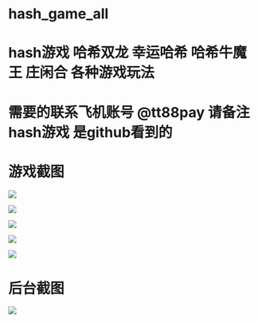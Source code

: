 
# hash_game_all
# hash游戏 哈希双龙 幸运哈希 哈希牛魔王 庄闲合 各种游戏玩法



# 需要的联系飞机账号 @tt88pay 请备注hash游戏 是github看到的




# 游戏截图

![](https://www.showdoc.com.cn/server/api/attachment/visitFile?sign=c75c3114d211a35fced1f0765a471f98)

![](https://www.showdoc.com.cn/server/api/attachment/visitFile?sign=03fcec59c55de45a70e9619a593a3eb1)


![](https://www.showdoc.com.cn/server/api/attachment/visitFile?sign=0b434c0d8d73a0a67b77a15d902e3f38)


![](https://www.showdoc.com.cn/server/api/attachment/visitFile?sign=da0b91952018d9953fb8f39c44eb4612)

![](https://www.showdoc.com.cn/server/api/attachment/visitFile?sign=dde22779c92e0b7236684b56cbc9ee06)


# 后台截图 

![](https://www.showdoc.com.cn/server/api/attachment/visitFile?sign=3b1461d480208c64386baf7a1ae36495)

